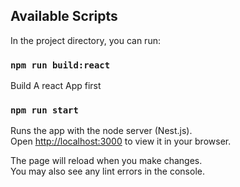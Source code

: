 ## Available Scripts

In the project directory, you can run:
### `npm run build:react`

Build A react App first

### `npm run start`

Runs the app with the node server (Nest.js).\
Open [http://localhost:3000](http://localhost:3000) to view it in your browser.

The page will reload when you make changes.\
You may also see any lint errors in the console.






